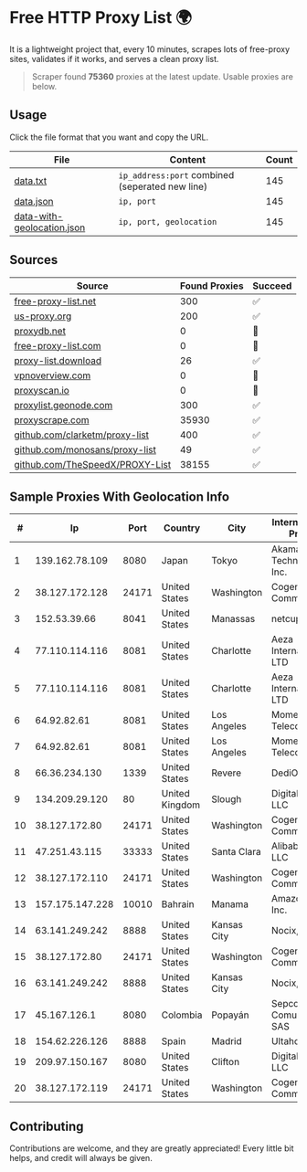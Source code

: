 
# Free HTTP Proxy List 🌍

It is a lightweight project that, every 10 minutes, scrapes lots of free-proxy sites, validates if it works, and serves a clean proxy list.


> Scraper found **75360** proxies at the latest update. Usable proxies are below.

## Usage

Click the file format that you want and copy the URL.


|File|Content|Count|
|----|-------|-----|
|[data.txt](https://raw.githubusercontent.com/themiralay/Proxy-List-World/master/data.txt)|`ip_address:port` combined (seperated new line)|145|
|[data.json](https://raw.githubusercontent.com/themiralay/Proxy-List-World/master/data.json)|`ip, port`|145|
|[data-with-geolocation.json](https://raw.githubusercontent.com/themiralay/Proxy-List-World/master/data-with-geolocation.json)|`ip, port, geolocation`|145|

## Sources

|Source|Found Proxies|Succeed|
|------|-------------|-------|
|[free-proxy-list.net](https://free-proxy-list.net)|300|✅|
|[us-proxy.org](https://www.us-proxy.org)|200|✅|
|[proxydb.net](http://proxydb.net)|0|🚫|
|[free-proxy-list.com](https://free-proxy-list.com/?page=&port=&type%5B%5D=http&type%5B%5D=https&up_time=0&search=Search)|0|🚫|
|[proxy-list.download](https://www.proxy-list.download/HTTP)|26|✅|
|[vpnoverview.com](https://vpnoverview.com/privacy/anonymous-browsing/free-proxy-servers)|0|🚫|
|[proxyscan.io](https://www.proxyscan.io)|0|🚫|
|[proxylist.geonode.com](https://proxylist.geonode.com/api/proxy-list?limit=300&page=1&sort_by=lastChecked&sort_type=desc&protocols=http,https)|300|✅|
|[proxyscrape.com](https://api.proxyscrape.com/v2/?request=displayproxies&protocol=http&timeout=10000&country=all&ssl=all&anonymity=all)|35930|✅|
|[github.com/clarketm/proxy-list](https://raw.githubusercontent.com/clarketm/proxy-list/master/proxy-list-raw.txt)|400|✅|
|[github.com/monosans/proxy-list](https://raw.githubusercontent.com/monosans/proxy-list/main/proxies/http.txt)|49|✅|
|[github.com/TheSpeedX/PROXY-List](https://raw.githubusercontent.com/TheSpeedX/PROXY-List/master/http.txt)|38155|✅|


## Sample Proxies With Geolocation Info

|#|Ip|Port|Country|City|Internet Service Provider|
|-|--|----|-------|----|-------------------------|
|1|139.162.78.109|8080|Japan|Tokyo|Akamai Technologies, Inc.|
|2|38.127.172.128|24171|United States|Washington|Cogent Communications|
|3|152.53.39.66|8041|United States|Manassas|netcup GmbH|
|4|77.110.114.116|8081|United States|Charlotte|Aeza International LTD|
|5|77.110.114.116|8081|United States|Charlotte|Aeza International LTD|
|6|64.92.82.61|8081|United States|Los Angeles|Momentum Telecom, Inc.|
|7|64.92.82.61|8081|United States|Los Angeles|Momentum Telecom, Inc.|
|8|66.36.234.130|1339|United States|Revere|DediOutlet, LLC|
|9|134.209.29.120|80|United Kingdom|Slough|DigitalOcean, LLC|
|10|38.127.172.80|24171|United States|Washington|Cogent Communications|
|11|47.251.43.115|33333|United States|Santa Clara|Alibaba Cloud LLC|
|12|38.127.172.110|24171|United States|Washington|Cogent Communications|
|13|157.175.147.228|10010|Bahrain|Manama|Amazon.com, Inc.|
|14|63.141.249.242|8888|United States|Kansas City|Nocix, LLC|
|15|38.127.172.80|24171|United States|Washington|Cogent Communications|
|16|63.141.249.242|8888|United States|Kansas City|Nocix, LLC|
|17|45.167.126.1|8080|Colombia|Popayán|Sepcom Comunicaciones SAS|
|18|154.62.226.126|8888|Spain|Madrid|Ultahost, Inc.|
|19|209.97.150.167|8080|United States|Clifton|DigitalOcean, LLC|
|20|38.127.172.119|24171|United States|Washington|Cogent Communications|



## Contributing

Contributions are welcome, and they are greatly appreciated! Every
little bit helps, and credit will always be given.

